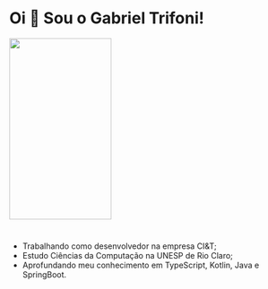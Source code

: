 <h1 align="left">Oi 👋 Sou o Gabriel Trifoni!</h1>

<img src="https://media.tenor.com/7JNExCWqRtgAAAAC/lweo-yuyu.gif" height=324 width=182/>

#

- Trabalhando como desenvolvedor na empresa CI&T;
- Estudo Ciências da Computação na UNESP de Rio Claro;
- Aprofundando meu conhecimento em TypeScript, Kotlin, Java e SpringBoot.

